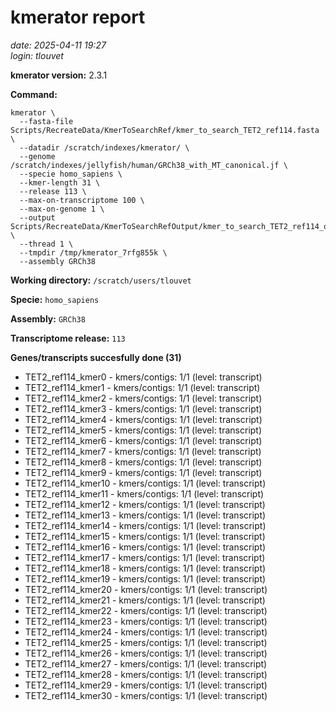 # kmerator report
*date: 2025-04-11 19:27*  
*login: tlouvet*

**kmerator version:** 2.3.1

**Command:**

```
kmerator \
  --fasta-file Scripts/RecreateData/KmerToSearchRef/kmer_to_search_TET2_ref114.fasta \
  --datadir /scratch/indexes/kmerator/ \
  --genome /scratch/indexes/jellyfish/human/GRCh38_with_MT_canonical.jf \
  --specie homo_sapiens \
  --kmer-length 31 \
  --release 113 \
  --max-on-transcriptome 100 \
  --max-on-genome 1 \
  --output Scripts/RecreateData/KmerToSearchRefOutput/kmer_to_search_TET2_ref114_output \
  --thread 1 \
  --tmpdir /tmp/kmerator_7rfg855k \
  --assembly GRCh38
```

**Working directory:** `/scratch/users/tlouvet`

**Specie:** `homo_sapiens`

**Assembly:** `GRCh38`

**Transcriptome release:** `113`

**Genes/transcripts succesfully done (31)**

- TET2_ref114_kmer0 - kmers/contigs: 1/1 (level: transcript)
- TET2_ref114_kmer1 - kmers/contigs: 1/1 (level: transcript)
- TET2_ref114_kmer2 - kmers/contigs: 1/1 (level: transcript)
- TET2_ref114_kmer3 - kmers/contigs: 1/1 (level: transcript)
- TET2_ref114_kmer4 - kmers/contigs: 1/1 (level: transcript)
- TET2_ref114_kmer5 - kmers/contigs: 1/1 (level: transcript)
- TET2_ref114_kmer6 - kmers/contigs: 1/1 (level: transcript)
- TET2_ref114_kmer7 - kmers/contigs: 1/1 (level: transcript)
- TET2_ref114_kmer8 - kmers/contigs: 1/1 (level: transcript)
- TET2_ref114_kmer9 - kmers/contigs: 1/1 (level: transcript)
- TET2_ref114_kmer10 - kmers/contigs: 1/1 (level: transcript)
- TET2_ref114_kmer11 - kmers/contigs: 1/1 (level: transcript)
- TET2_ref114_kmer12 - kmers/contigs: 1/1 (level: transcript)
- TET2_ref114_kmer13 - kmers/contigs: 1/1 (level: transcript)
- TET2_ref114_kmer14 - kmers/contigs: 1/1 (level: transcript)
- TET2_ref114_kmer15 - kmers/contigs: 1/1 (level: transcript)
- TET2_ref114_kmer16 - kmers/contigs: 1/1 (level: transcript)
- TET2_ref114_kmer17 - kmers/contigs: 1/1 (level: transcript)
- TET2_ref114_kmer18 - kmers/contigs: 1/1 (level: transcript)
- TET2_ref114_kmer19 - kmers/contigs: 1/1 (level: transcript)
- TET2_ref114_kmer20 - kmers/contigs: 1/1 (level: transcript)
- TET2_ref114_kmer21 - kmers/contigs: 1/1 (level: transcript)
- TET2_ref114_kmer22 - kmers/contigs: 1/1 (level: transcript)
- TET2_ref114_kmer23 - kmers/contigs: 1/1 (level: transcript)
- TET2_ref114_kmer24 - kmers/contigs: 1/1 (level: transcript)
- TET2_ref114_kmer25 - kmers/contigs: 1/1 (level: transcript)
- TET2_ref114_kmer26 - kmers/contigs: 1/1 (level: transcript)
- TET2_ref114_kmer27 - kmers/contigs: 1/1 (level: transcript)
- TET2_ref114_kmer28 - kmers/contigs: 1/1 (level: transcript)
- TET2_ref114_kmer29 - kmers/contigs: 1/1 (level: transcript)
- TET2_ref114_kmer30 - kmers/contigs: 1/1 (level: transcript)
